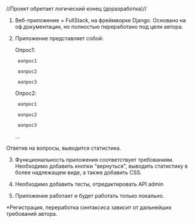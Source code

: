 //Проект обретает логический конец (доразработка)//

1. Веб-приложение + FullStack, на фреймворке Django. Основано на оф.документации, но полностью переработано под цели автора.
2. Приложение представляет собой:

    Опрос1:
    
        вопрос1
        
        вопрос2
        
        вопрос3
        
    Опрос2:
    
        вопрос1
        
        вопрос2
        
        вопрос3
        
    ... 
    
Ответив на вопросы, выводится статистика.

3. Функциональность приложения соответствует требованиям. Необходимо добавить кнопки "вернуться", выводить статистику в более 
надлежащем виде, а также добавить CSS.

4. Необходимо добавить тесты, отредактировать API admin

5. Приложение работает и будет работать только локально. 

*Регистрация, переработка синтаксиса зависит от дальнейших требований автора.

